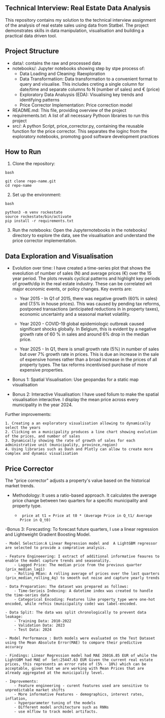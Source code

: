 ## Technical Interview: Real Estate Data Analysis

This repository contains my solution to the technical interview assignment of the analysis of real estate sales using data from Statbel. The project demonstrates skills in data manipulation, visualisation and building a practical data driven tool.

## Project Structure
- data/: contains the raw and processed data
- notebooks/: Jupyter notebooks showing step by stpe process of:
    - Data Loading and Cleaning: Raexploration 
    - Data Transformatiion:  Data transformation to a convenient format to query and visualise. This includes creting a single column for date/time and separate columns fo N (number of sales) and € (price)
    - Exploratory Data Analuysis (EDA): Visualising key trends and identifying patterns
    - Price Corrector Implementation: Price correction model
- README.md: This file, providing overview of the project
- requirements.txt: A list of all necessary Pythoon libraries to run this project
- src/: A python Script, price_corrector.py, containing the reusable function for the price corrector.  This separates the loginc from the exploratory notebooks, promotng good software development practices


## How to Run


1. Clone the repository:
```
bash

git clone repo-name.git
cd repo-name

```

2. Set up the environment:

```
bash

python3 -m venv rockestate
source rockestate/bin/activate
pip install -r requirements.txt

```

3. Run the notebooks:
Open the Jupyternotebooks in the notebooks/ directory to explore the data, see the visualisation and understand the price corrector implementation.

## Data Exploration and Visualisation

- Evolution over time: I have created a time-series plot that shows the eveolution of number of sales (N) and average prices (€) over the 15 year period. The plots reveals cyclical patterns and highlight key periods of growth/dip in the real estate industry. These can be correlated wit major economic events, or policy changes. Key events are:
    - Year 2015 - In Q1 of 2015, there was negative growth (60% in sales) and (7.5% in house prices). This was caused by pending tax reforms, postponed transactions (anticipated reductions in in property taxes), economic uncertainty and a seasonal market volatility.

    - Year 2020 - COVID-19  global epidemiologic outbreak caused significant shocks globally. In Belgium, this is evident by a negative growth rate of 60 % in sales and around 6% drop in the median price.

    - Year 2025 - In Q1, there is small growth rate (5%) in number of sales but over 7% growth rate in prices. This is due an increase in the sale of expensive homes rather than a broad increase in the prices of all property types. The tax reforms incentivised purchase of more expensive properties. 

- Bonus 1: Spatial Visualisation: Use geopandas for a static map visualisation

- Bonus 2: Interactive Visualisation: I have used folium to make the spatial visualisation interactive. I display the mean price across every municipality in the year 2024. 

Further improvements:

    1. Creating a an exploratory visualisation allowing to dynamically select the years
    2. Clicking on a municipality produces a line chart showing evolution of the prices, and number of sales
    3. Dynamically showing the rate of growth of sales for each administrative unit (municipality, province,region)
    4. Using libraries such as Dash and Plotly can allow to create more complex and dynamic visualisation


## Price Corrector
The "price corrector" adjusts a property's value based on the historical market trends.
- Methodology: It uses a ratio-based approach. It calculates the average price change between two quarters for a specific municipality and property type.

    - ``` price at t1 = Price at t0 * (Average Price in Q_t1/ Average Price in Q_t0)```

-Bonus 3: Forecasting: To forecast future quarters, I use a linear regression and Lightweight Gradient Boosting Model. 

    - Model Selection:A Linear Regression model and  A LightGBM regressor are selected to provide a comprative analysis.

    - Feature Engineeering: I extract of additional informative feaures to enable the model capture trends and seasonality.
        - Lagged Price: The median price from the previous quarter (prix_median_lag1)
        - Rolling MEan: A rolling average of prices over the last quarters (prix_median_rolling_4q) to smooth out noise and capture yearly trends

    - Data Preparation: The dataset was prepared as follows:
        - Time-Serieis Indexing: A datetime index was created to handle the time-series data
        - Categorical Encoding: Features like property_type were one-hot encoded, while refnis (municipality code) was label-encoded.

    - Data Split: The data was split chronologically to prevent data leakage:
        - Training Data: 2010-2022
        - Validation Data: 2023
        - Test Data: 2024

    - Model Performance : Both models were evaluated on the Test Dataset using the Mean Absolute Error(MAE) to compare their predictive accuracy

    - Findings: Linear Regression model had MAE 26016.85 EUR of while the LightGBM had MAE of  Set:25447.63 EUR Given the current real estate prices, this represents an error rate of (5% - 10%) which can be acceptable, given that we are working with Mean Prices that are already aggregated at the municipality level.

    - Improvements:
        - Feature engineering - curent features used are sensitive to unpredictable market shifts
        - More informative Features - demographics, interest rates, inflation, 
        - hyperparameter tuning of the models
        - Different model architecture such as RNNs
        - use mlflow to track model artifacts.
